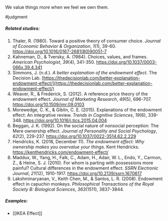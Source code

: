 We value things more when we feel we own them.

#judgment

##### Related studies: 

1. Thaler, R. (1980). Toward a positive theory of consumer choice. _Journal of Economic Behavior & Organization_, _1_(1), 39-60. https://doi.org/10.1016/0167-2681(80)90051-7
2. Kahneman, D., & Tversky, A. (1984). Choices, values, and frames. _American Psychologist_, _39_(4), 341-350. https://doi.org/10.1037/0003-066x.39.4.341
3. Simmons, J. (n.d.). _A better explanation of the endowment effect_. The Decision Lab. [https://thedecisionlab.com/better-explanation-endowment-effect/](https://thedecisionlab.com/better-explanation-endowment-effect/)
4. Weaver, R., & Frederick, S. (2012). A reference price theory of the endowment effect. _Journal of Marketing Research_, _49_(5), 696-707. https://doi.org/10.1509/jmr.09.0103
5. Morewedge, C. K., & Giblin, C. E. (2015). Explanations of the endowment effect: An integrative review. _Trends in Cognitive Sciences_, _19_(6), 339-348. https://doi.org/10.1016/j.tics.2015.04.004
6. Beggan, J. K. (1992). On the social nature of nonsocial perception: The Mere ownership effect. _Journal of Personality and Social Psychology_, _62_(2), 229-237. https://doi.org/10.1037/0022-3514.62.2.229
7. Hendricks, K. (2018, December 11). _The endowment effect: Why ownership makes you overvalue your things_. Kent Hendricks. https://kenthendricks.com/endowment-effect/
8. Maddux, W., Yang, H., Falk, C., Adam, H., Adair, W. L., Endo, Y., Carmon, Z., & Heine, S. J. (2010). For whom is parting with possessions more painful? Cultural differences in the endowment effect. _SSRN Electronic Journal_, _21_(12), 1910-1917. https://doi.org/10.2139/ssrn.1670617
9. Lakshminaryanan, V., Keith Chen, M., & Santos, L. R. (2008). Endowment effect in capuchin monkeys. _Philosophical Transactions of the Royal Society B: Biological Sciences_, _363_(1511), 3837-3844.

##### Examples: 

- [[IKEA Effect]] 

